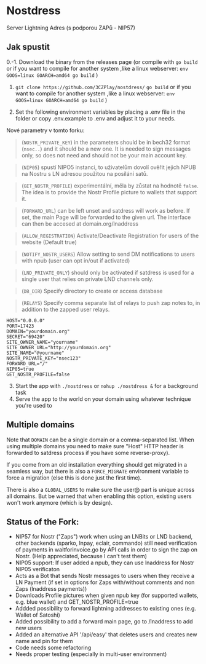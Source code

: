 # Nostdress

Server Lightning Adres (s podporou ZAPů - NIP57)

## Jak spustit

0.-1. Download the binary from the releases page (or compile with `go build` or if you want to compile for another system ,like a linux webserver:   `env GOOS=linux GOARCH=amd64 go build`   )

1. `git clone https://github.com/3CZPlay/nostdress/` `go build` or if you want to compile for another system ,like a linux webserver:   `env GOOS=linux GOARCH=amd64 go build`   )

2. Set the following environment variables by placing a .env file in the folder or copy .env.example to .env and adjust it to your needs.

Nové parametry v tomto forku:

> (`NOSTR_PRIVATE_KEY`) in the parameters should be in bech32 format (`nsec..`) and it should be a new one. It is needed to sign messages only, so does not need and should not be your main account key.

> (`NIP05`) spustí NIPO5 instanci, to uživatelům dovolí ověřit jejich NPUB na Nostru s LN adresou použitou na posílání satů. 

> (`GET_NOSTR_PROFILE`) experimentální, měla by zůstat na hodnotě `false`. The idea is to provide the Nostr Profile picture to wallets that support it.

> (`FORWARD_URL`) can be left unset and satdress will work as before. If set, the main Page will be forwarded to the given url. The interface can then be accesed at domain.org/lnaddress

> (`ALLOW_REGISTRATION`) Activate/Deactivate Registration for users of the website (Default true)

> (`NOTIFY_NOSTR_USERS`) Allow setting to send DM notifications to users with npub (user can opt in/out if activated)

> (`LND_PRIVATE_ONLY`) should only be activated if satdress is used for a single user that relies on private LND channels only. 

> (`DB_DIR`) Specify directory to create or access database

> (`RELAYS`) Specify comma separate list of relays to push zap notes to, in addition to the zapped user relays.



```
HOST="0.0.0.0"
PORT=17423
DOMAIN="yourdomain.org"
SECRET="69420"
SITE_OWNER_NAME="yourname"
SITE_OWNER_URL="http://yourdomain.org"
SITE_NAME="@yourname"
NOSTR_PRIVATE_KEY="nsec123"
FORWARD_URL="/"
NIP05=true
GET_NOSTR_PROFILE=false
```

3. Start the app with `./nostdress` or `nohup ./nostdress &` for a background task
4. Serve the app to the world on your domain using whatever technique you're used to

## Multiple domains

Note that `DOMAIN` can be a single domain or a comma-separated list. When using multiple domains
you need to make sure "Host" HTTP header is forwarded to satdress process if you have some reverse-proxy).

If you come from an old installation everything should get migrated in a seamless way, but there is also a
`FORCE_MIGRATE` environment variable to force a migration (else this is done just the first time).

There is also a `GLOBAL_USERS` to make sure the user@ part is unique across all domains. But be warned that when enabling
this option, existing users won't work anymore (which is by design).

## Status of the Fork:
- NIP57 for Nostr ("Zaps") work when using an LNBits or LND backend, other backends (sparko, lnpay, eclair, commando) still need verification of payments in waitforinvoice.go by API calls in order to sign the zap on Nostr. (Help appreciated, because I can't test them)
- NIP05 support: If user added a npub, they can use lnaddress for Nostr NIP05 verificaton
- Acts as a Bot that sends Nostr messages to users when they receive a LN Payment (if set in options for Zaps with/without comments and non Zaps (lnaddress payments))
- Downloads Profile pictures when given npub key (for supported wallets, e.g. blue wallet) and GET_NOSTR_PROFILE=true
- Addded possibility to forward lightning addresses to existing ones (e.g. Wallet of Satoshi)
- Added possibility to add a forward main page, go to /lnaddress to add new users
- Added an alternative API '/api/easy' that deletes users and creates new name and pin for them
- Code needs some refactoring
- Needs proper testing (especially in multi-user environment)
